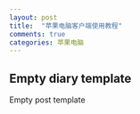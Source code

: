 ```yaml
---
layout: post
title:  "苹果电脑客户端使用教程"
comments: true
categories: 苹果电脑
---
```


## Empty diary template

Empty post template